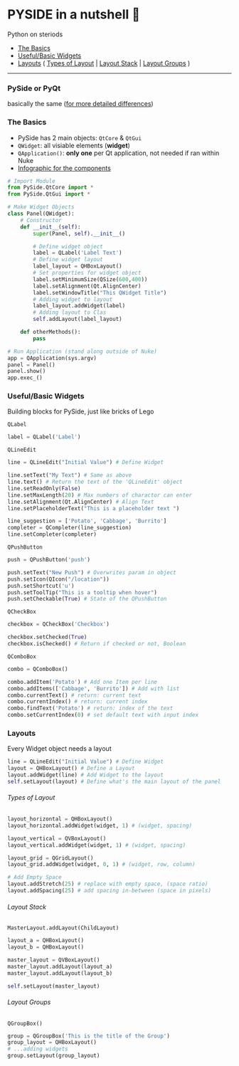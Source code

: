 # PYSIDE in a nutshell :chestnut:
Python on steriods

- [The Basics](#The-Basics)
- [Useful/Basic Widgets](#Useful/Basic-Widgets)
- [Layouts](#Layouts) ( [Types of Layout](#Types-of-Layout) | [Layout Stack](#Layout-Stack) | [Layout Groups](#Layout-Groups) )

---

### PySide or PyQt
basically the same ([for more detailed differences](https://wiki.qt.io/Differences_Between_PySide_and_PyQt))

### The Basics
- PySide has 2 main objects: `QtCore` & `QtGui`
- `QWidget`: all visiable elements (**widget**)
- `QApplication()`: **only one** per Qt application, not needed if ran within Nuke
- [Infographic for the components](./pysideInfographic.md)

```python
# Import Module
from PySide.QtCore import *
from PySide.QtGui import *

# Make Widget Objects
class Panel(QWidget):
	# Constructor
    def __init__(self):
        super(Panel, self).__init__()

		# Define widget object
		label = QLabel('Label Text')
		# Define widget layout
		label_layout = QHBoxLayout()
		# Set properties for widget object
		label.setMinimumSize(QSize(600,400))
		label.setAlignment(Qt.AlignCenter)
		label.setWindowTitle("This QWidget Title")
		# Adding widget to layout
		label_layout.addWidget(label)
		# Adding layout to Clas
		self.addLayout(label_layout)

	def otherMethods():
		pass

# Run Application (stand along outside of Nuke)
app = QApplication(sys.argv)
panel = Panel()
panel.show()
app.exec_()
```

### Useful/Basic Widgets
Building blocks for PySide, just like bricks of Lego

`QLabel`
```python
label = QLabel('Label')
```
`QLineEdit`
```python
line = QLineEdit("Initial Value") # Define Widget

line.setText("My Text") # Same as above
line.text() # Return the text of the 'QLineEdit' object
line.setReadOnly(False)
line.setMaxLength(20) # Max numbers of charactor can enter
line.setAlignment(Qt.AlignCenter) # Align Text
line.setPlaceholderText("This is a placeholder text ")

line_suggestion = ['Potato', 'Cabbage', 'Burrito']
completer = QCompleter(line_suggestion)
line.setCompleter(completer)
```
`QPushButton`
```python
push = QPushButton('push')

push.setText("New Push") # Overwrites param in object
push.setIcon(QIcon("/location"))
push.setShortcut('u')
push.setToolTip("This is a tooltip when hover")
push.setCheckable(True) # State of the QPushButton
```
`QCheckBox`
```python
checkbox = QCheckBox('Checkbox')

checkbox.setChecked(True)
checkbox.isChecked() # Return if checked or not, Boolean
```
`QComboBox`
```python
combo = QComboBox()

combo.addItem('Potato') # Add one Item per line
combo.addItems(['Cabbage', 'Burrito']) # Add with list
combo.currentText() # return: current text
combo.currentIndex() # return: current index
combo.findText('Potato') # return: index of the text
combo.setCurrentIndex(0) # set default text with input index
```

### Layouts
Every Widget object needs a layout

```python
line = QLineEdit("Initial Value") # Define Widget
layout = QHBoxLayout() # Define a Layout
layout.addWidget(line) # Add Widget to the layout
self.setLayout(layout) # Define what's the main layout of the panel
```
###### Types of Layout
```python
layout_horizontal = QHBoxLayout()
layout_horizontal.addWidget(widget, 1) # (widget, spacing)

layout_vertical = QVBoxLayout()
layout_vertical.addWidget(widget, 1) # (widget, spacing)

layout_grid = QGridLayout()
layout_grid.addWidget(widget, 0, 1) # (widget, row, column)

# Add Empty Space
layout.addStretch(25) # replace with empty space, (space ratio)
layout.addSpacing(25) # add spacing in-between (space in pixels)
```

###### Layout Stack
`MasterLayout.addLayout(ChildLayout)`
```Python
layout_a = QHBoxLayout()
layout_b = QHBoxLayout()

master_layout = QVBoxLayout()
master_layout.addLayout(layout_a)
master_layout.addLayout(layout_b)

self.setLayout(master_layout)
```


###### Layout Groups
`QGroupBox()`

```Python
group = QGroupBox('This is the title of the Group')
group_layout = QHBoxLayout()
# ...adding widgets
group.setLayout(group_layout)
```
